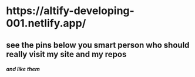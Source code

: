 <h1>https://altify-developing-001.netlify.app/</h2><h2>see the pins below you smart person who should really visit my site and my repos</h2><h5>and like them<h5>
